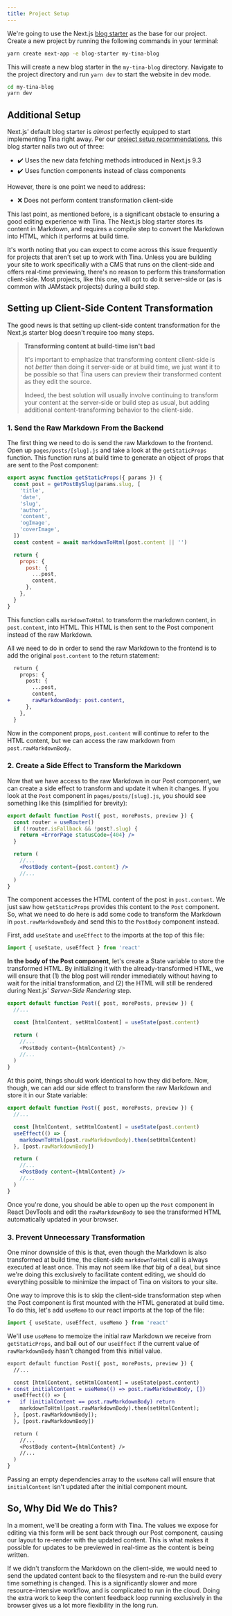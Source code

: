 ```yaml
---
title: Project Setup
---
```


We're going to use the Next.js [blog starter](https://github.com/zeit/next.js/tree/canary/examples/blog-starter) as the base for our project. Create a new project by running the following commands in your terminal:

```bash
yarn create next-app -e blog-starter my-tina-blog
```

This will create a new blog starter in the `my-tina-blog` directory. Navigate to the project directory and run `yarn dev` to start the website in dev mode.

```bash
cd my-tina-blog
yarn dev
```

## Additional Setup

Next.js' default blog starter is _almost_ perfectly equipped to start implementing Tina right away. Per our [project setup recommendations](http://localhost:3000/guides/nextjs/adding-tina/overview#project-setup-recommendations), this blog starter nails two out of three:

- ✔️ Uses the new data fetching methods introduced in Next.js 9.3
- ✔️ Uses function components instead of class components

However, there is one point we need to address:

- ❌ Does not perform content transformation client-side

This last point, as mentioned before, is a significant obstacle to ensuring a good editing experience with Tina. The Next.js blog starter stores its content in Markdown, and requires a compile step to convert the Markdown into HTML, which it performs at build time.

It's worth noting that you can expect to come across this issue frequently for projects that aren't set up to work with Tina. Unless you are building your site to work specifically with a CMS that runs on the client-side and offers real-time previewing, there's no reason to perform this transformation client-side. Most projects, like this one, will opt to do it server-side or (as is common with JAMstack projects) during a build step.

## Setting up Client-Side Content Transformation

The good news is that setting up client-side content transformation for the Next.js starter blog doesn't require too many steps.

> **Transforming content at build-time isn't bad**
>
> It's important to emphasize that transforming content client-side is not _better_ than doing it server-side or at build time, we just want it to be possible so that Tina users can preview their transformed content as they edit the source.
>
> Indeed, the best solution will usually involve continuing to transform your content at the server-side or build step as usual, but adding additional content-transforming behavior to the client-side.

### 1. Send the Raw Markdown From the Backend

The first thing we need to do is send the raw Markdown to the frontend. Open up `pages/posts/[slug].js` and take a look at the `getStaticProps` function. This function runs at build time to generate an object of props that are sent to the Post component:

```js
export async function getStaticProps({ params }) {
  const post = getPostBySlug(params.slug, [
    'title',
    'date',
    'slug',
    'author',
    'content',
    'ogImage',
    'coverImage',
  ])
  const content = await markdownToHtml(post.content || '')

  return {
    props: {
      post: {
        ...post,
        content,
      },
    },
  }
}
```

This function calls `markdownToHtml` to transform the markdown content, in `post.content`, into HTML. This HTML is then sent to the Post component instead of the raw Markdown.

All we need to do in order to send the raw Markdown to the frontend is to add the original `post.content` to the return statement:

```diff
  return {
    props: {
      post: {
        ...post,
        content,
+       rawMarkdownBody: post.content,
      },
    },
  }
```

Now in the component props, `post.content` will continue to refer to the HTML content, but we can access the raw markdown from `post.rawMarkdownBody`.

### 2. Create a Side Effect to Transform the Markdown

Now that we have access to the raw Markdown in our Post component, we can create a side effect to transform and update it when it changes. If you look at the `Post` component in `pages/posts/[slug].js`, you should see something like this (simplified for brevity):

```jsx
export default function Post({ post, morePosts, preview }) {
  const router = useRouter()
  if (!router.isFallback && !post?.slug) {
    return <ErrorPage statusCode={404} />
  }

  return (
    //...
    <PostBody content={post.content} />
    //...
  )
}
```

The component accesses the HTML content of the post in `post.content`. We just saw how `getStaticProps` provides this content to the `Post` component. So, what we need to do here is add some code to transform the Markdown in `post.rawMarkdownBody` and send this to the `PostBody` component instead.

First, add `useState` and `useEffect` to the imports at the top of this file:

```js
import { useState, useEffect } from 'react'
```

**In the body of the Post component**, let's create a State variable to store the transformed HTML. By initializing it with the already-transformed HTML, we will ensure that (1) the blog post will render immediately without having to wait for the initial transformation, and (2) the HTML will still be rendered during Next.js' _Server-Side Rendering_ step.

```js
export default function Post({ post, morePosts, preview }) {
  //...

  const [htmlContent, setHtmlContent] = useState(post.content)

  return (
    //...
    <PostBody content={htmlContent} />
    //...
  )
}
```

At this point, things should work identical to how they did before. Now, though, we can add our side effect to transform the raw Markdown and store it in our State variable:

```jsx
export default function Post({ post, morePosts, preview }) {
  //...

  const [htmlContent, setHtmlContent] = useState(post.content)
  useEffect(() => {
    markdownToHtml(post.rawMarkdownBody).then(setHtmlContent)
  }, [post.rawMarkdownBody])

  return (
    //...
    <PostBody content={htmlContent} />
    //...
  )
}
```

Once you're done, you should be able to open up the `Post` component in React DevTools and edit the `rawMarkdownBody` to see the transformed HTML automatically updated in your browser.

### 3. Prevent Unnecessary Transformation

One minor downside of this is that, even though the Markdown is also transformed at build time, the client-side `markdownToHtml` call is always executed at least once. This may not seem like _that_ big of a deal, but since we're doing this exclusively to facilitate content editing, we should do everything possible to minimize the impact of Tina on visitors to your site.

One way to improve this is to skip the client-side transformation step when the Post component is first mounted with the HTML generated at build time. To do this, let's add `useMemo` to our react imports at the top of the file:

```js
import { useState, useEffect, useMemo } from 'react'
```

We'll use `useMemo` to memoize the initial raw Markdown we receive from `getStaticProps`, and bail out of our `useEffect` if the current value of `rawMarkdownBody` hasn't changed from this initial value.

```diff
export default function Post({ post, morePosts, preview }) {
  //...

  const [htmlContent, setHtmlContent] = useState(post.content)
+ const initialContent = useMemo(() => post.rawMarkdownBody, [])
  useEffect(() => {
+   if (initialContent == post.rawMarkdownBody) return
    markdownToHtml(post.rawMarkdownBody).then(setHtmlContent);
  }, [post.rawMarkdownBody]);
  }, [post.rawMarkdownBody])

  return (
    //...
    <PostBody content={htmlContent} />
    //...
  )
}
```

Passing an empty dependencies array to the `useMemo` call will ensure that `initialContent` isn't updated after the initial component mount.

## So, Why Did We do This?

In a moment, we'll be creating a form with Tina. The values we expose for editing via this form will be sent back through our Post component, causing our layout to re-render with the updated content. This is what makes it possible for updates to be previewed in real-time as the content is being written.

If we didn't transform the Markdown on the client-side, we would need to send the updated content back to the filesystem and re-run the build every time something is changed. This is a significantly slower and more resource-intensive workflow, and is complicated to run in the cloud. Doing the extra work to keep the content feedback loop running exclusively in the browser gives us a lot more flexibility in the long run.
